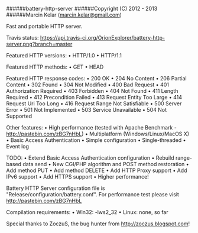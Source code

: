 ######battery-http-server
######Copyright (C) 2012 - 2013
######Marcin Kelar (marcin.kelar@gmail.com)

Fast and portable HTTP server.

Travis status: https://api.travis-ci.org/OrionExplorer/battery-http-server.png?branch=master

Featured HTTP versions:
• HTTP/1.0
• HTTP/1.1

Featured HTTP methods:
• GET
• HEAD

Featured HTTP response codes:
• 200 OK
• 204 No Content
• 206 Partial Content
• 302 Found
• 304 Not Modified
• 400 Bad Request
• 401 Authorization Required
• 403 Forbidden
• 404 Not Found
• 411 Length Required
• 412 Precondition Failed
• 413 Request Entity Too Large
• 414 Request Uri Too Long
• 416 Request Range Not Satisfiable
• 500 Server Error
• 501 Not Implemented
• 503 Service Unavailable
• 504 Not Supported

Other features:
• High performance (tested with Apache Benchmark - http://pastebin.com/zBG7nHbL)
• Multiplatform (Windows/Linux/MacOS X)
• Basic Access Authentication
• Simple configuration
• Single-threaded
• Event log

TODO:
• Extend Basic Access Authentication configuration
• Rebuild range-based data send
• New CGI/PHP algorithm and POST method restoration
• Add method PUT
• Add method DELETE
• Add HTTP Proxy support
• Add IPv6 support
• Add HTTPS support
• Higher performance!



Battery HTTP Server configuration file is  "Release/configuration/battery.conf".
For performance test please visit http://pastebin.com/zBG7nHbL

Compilation requirements:
	• Win32: -lws2_32
	• Linux: none, so far



Special thanks to ZoczuS, the bug hunter from http://zoczus.blogspot.com!
